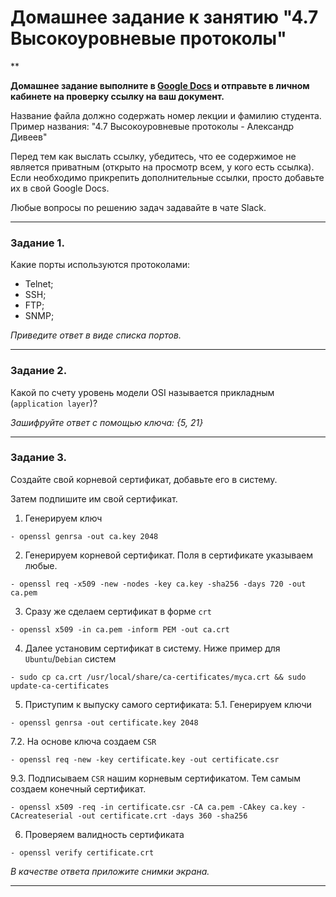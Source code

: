 # Домашнее задание к занятию "4.7 Высокоуровневые протоколы"

**

**Домашнее задание выполните в [Google Docs](https://docs.google.com/) и отправьте в личном кабинете на проверку ссылку на ваш документ.**

Название файла должно содержать номер лекции и фамилию студента. Пример названия: "4.7 Высокоуровневые протоколы - Александр Дивеев"

Перед тем как выслать ссылку, убедитесь, что ее содержимое не является приватным (открыто на просмотр всем, у кого есть ссылка). Если необходимо прикрепить дополнительные ссылки, просто добавьте их в свой Google Docs.

Любые вопросы по решению задач задавайте в чате Slack.

------

### Задание 1.

Какие порты используются протоколами:
- Telnet;
- SSH;
- FTP;
- SNMP;

*Приведите ответ в виде списка портов.*

------

### Задание 2.

Какой по счету уровень модели OSI называется прикладным (`application layer`)?

*Зашифруйте ответ с помощью ключа: {5, 21}*


------

### Задание 3.

Создайте свой корневой сертификат, добавьте его в систему. 

Затем подпишите им свой сертификат.

1. Генерируем ключ

```
- openssl genrsa -out ca.key 2048
```

2. Генерируем корневой сертификат. Поля в сертификате указываем любые.

```
- openssl req -x509 -new -nodes -key ca.key -sha256 -days 720 -out ca.pem
```

3. Сразу же сделаем сертификат в форме `crt`

```
- openssl x509 -in ca.pem -inform PEM -out ca.crt
```

4. Далее установим сертификат в систему. Ниже пример для `Ubuntu`/`Debian` систем

```
- sudo cp ca.crt /usr/local/share/ca-certificates/myca.crt && sudo update-ca-certificates
```

5. Приступим к выпуску самого сертификата:
5.1. Генерируем ключи

```
- openssl genrsa -out certificate.key 2048
```

7.2. На основе ключа создаем `CSR`

```
- openssl req -new -key certificate.key -out certificate.csr
```

9.3. Подписываем `CSR` нашим корневым сертификатом. Тем самым создаем конечный сертификат.

```
- openssl x509 -req -in certificate.csr -CA ca.pem -CAkey ca.key -CAcreateserial -out certificate.crt -days 360 -sha256
```


6. Проверяем валидность сертификата

```
- openssl verify certificate.crt
```


*В качестве ответа приложите снимки экрана.*

------
